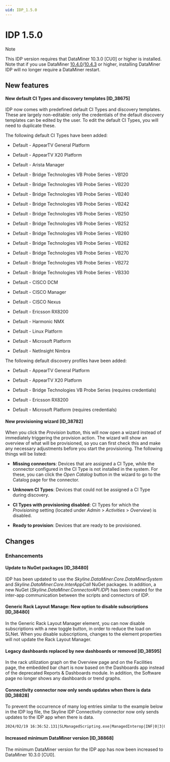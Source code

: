 ```yaml
---
uid: IDP_1.5.0
---
```


# IDP 1.5.0

> [!NOTE]
> This IDP version requires that DataMiner 10.3.0 [CU0] or higher is installed. Note that if you use DataMiner [10.4.0](xref:General_Main_Release_10.4.0_changes#dataminersolutionsdll-now-included-in-core-dataminer-software-id_38530)/[10.4.3](xref:General_Feature_Release_10.4.3#dataminersolutionsdll-now-included-in-core-dataminer-software-id_38530) or higher, installing DataMiner IDP will no longer require a DataMiner restart.

## New features

#### New default CI Types and discovery templates [ID_38675]

​IDP now comes with predefined default CI Types and discovery templates. These are largely non-editable: only the credentials of the default discovery templates can be edited by the user. To edit the default CI Types, you will need to duplicate these.

The following default CI Types have been added:

- Default - AppearTV General Platform

- Default - AppearTV X20 Platform

- Default - Arista Manager

- Default - Bridge Technologies VB Probe Series - VB120

- Default - Bridge Technologies VB Probe Series - VB220

- Default - Bridge Technologies VB Probe Series - VB240

- Default - Bridge Technologies VB Probe Series - VB242

- Default - Bridge Technologies VB Probe Series - VB250

- Default - Bridge Technologies VB Probe Series - VB252

- Default - Bridge Technologies VB Probe Series - VB260

- Default - Bridge Technologies VB Probe Series - VB262

- Default - Bridge Technologies VB Probe Series - VB270

- Default - Bridge Technologies VB Probe Series - VB272

- Default - Bridge Technologies VB Probe Series - VB330

- Default - CISCO DCM

- Default - CISCO Manager

- Default - CISCO Nexus

- Default - Ericsson RX8200

- Default - Harmonic NMX

- Default - Linux Platform

- Default - Microsoft Platform

- Default - NetInsight Nimbra

The following default discovery profiles have been added:

- Default - AppearTV General Platform

- Default - AppearTV X20 Platform

- Default - Bridge Technologies VB Probe Series (requires credentials)

- Default - Ericsson RX8200

- Default - Microsoft Platform (requires credentials)

#### New provisioning wizard [ID_38782]

When you click the *Provision* button, this will now open a wizard instead of immediately triggering the provision action. The wizard will show an overview of what will be provisioned, so you can first check this and make any necessary adjustments before you start the provisioning. The following things will be listed:

- **Missing connectors**: Devices that are assigned a CI Type, while the connector configured in the CI Type is not installed in the system. For these, you can click the *Open Catalog* button in the wizard to go to the Catalog page for the connector.

- **Unknown CI Types**: Devices that could not be assigned a CI Type during discovery.

- **CI Types with provisioning disabled**: CI Types for which the *Provisioning* setting (located under *Admin* > *Activities* > *Overview*) is disabled.

- **Ready to provision**: Devices that are ready to be provisioned.

## Changes

### Enhancements

#### Update to NuGet packages [ID_38480]

​IDP has been updated to use the *Skyline.DataMiner.Core.DataMinerSystem* and *Skyline.DataMiner.Core.InterAppCall* NuGet packages. In addition, a new NuGet (*Skyline.DataMiner.ConnectorAPI.IDP*) has been created for the inter-app communication between the scripts and connectors of IDP.

#### Generic Rack Layout Manage: New option to disable subscriptions [ID_38480]

In the Generic Rack Layout Manager element, you can now disable subscriptions with a new toggle button, in order to reduce the load on SLNet. When you disable subscriptions, changes to the element properties will not update the Rack Layout Manager.

#### Legacy dashboards replaced by new dashboards or removed [ID_38595]

In the rack utilization graph on the Overview page and on the Facilities page, the embedded bar chart is now based on the Dashboards app instead of the deprecated Reports & Dashboards module. In addition, the Software page no longer shows any dashboards or trend graphs.

#### Connectivity connector now only sends updates when there is data  [ID_38828]

To prevent the occurrence of many log entries similar to the example below in the IDP log file, the Skyline IDP Connectivity connector now only sends updates to the IDP app when there is data.

```txt
2024/02/19 16:36:52.131|SLManagedScripting.exe|ManagedInterop|INF|0|3|QA2098|Run|No elements available with connectivity enabled
```

#### Increased minimum DataMiner version [ID_38868]

The minimum DataMiner version for the IDP app has now been increased to DataMiner 10.3.0 [CU0].
